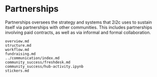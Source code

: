 # Partnerships

Partnerships oversees the strategy and systems that 2i2c uses to sustain itself via partnerships with other communities.
This includes partnerships involving paid contracts, as well as via informal and formal collaboration.

```{toctree}
overview.md
structure.md
workflow.md
fundraising.md
../communication/index.md
community_success/freshdesk.md
community_success/hub-activity.ipynb
stickers.md
```
